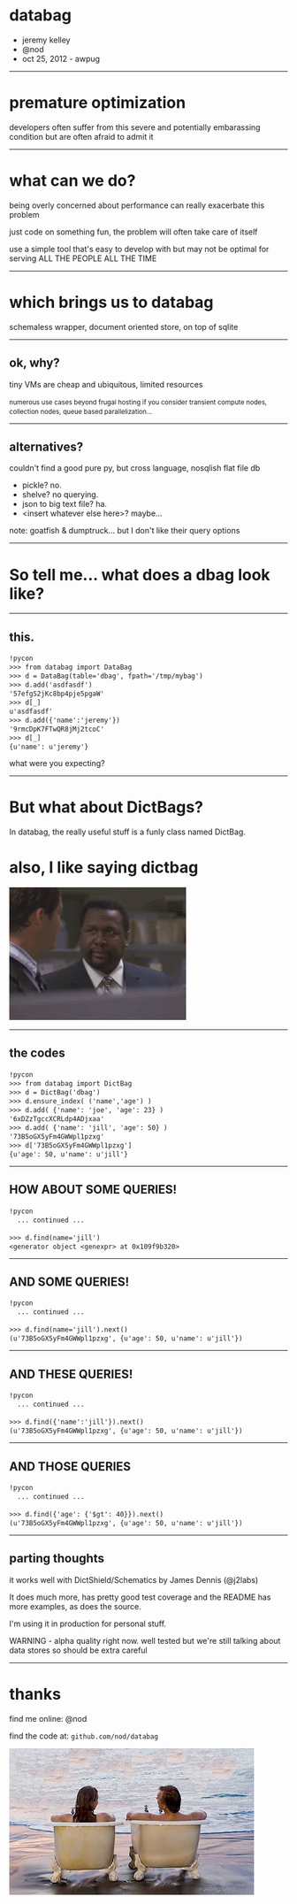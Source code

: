 
# databag

- jeremy kelley
- @nod
- oct 25, 2012 - awpug

---

# premature optimization

developers often suffer from this severe and potentially embarassing condition
but are often afraid to admit it

---

# what can we do?

being overly concerned about performance can really exacerbate this problem

just code on something fun, the problem will often take care of itself

use a simple tool that's easy to develop with but may not be optimal for
serving ALL THE PEOPLE ALL THE TIME

---

# which brings us to databag

schemaless wrapper, document oriented store, on top of sqlite

---

## ok, why?

tiny VMs are cheap and ubiquitous, limited resources

<small>
numerous use cases beyond frugal hosting if you consider transient compute
nodes, collection nodes, queue based parallelization...
</small>

---

## alternatives?

couldn't find a good pure py, but cross language, nosqlish flat file db

  - pickle?  no.
  - shelve? no querying.
  - json to big text file? ha.
  - &lt;insert whatever else here&gt;? maybe...

note: goatfish & dumptruck... but I don't like their query options

---

# So tell me... what does a dbag look like?

---

## this.

    !pycon
    >>> from databag import DataBag
    >>> d = DataBag(table='dbag', fpath='/tmp/mybag')
    >>> d.add('asdfasdf')
    '57efgS2jKc8bp4pje5pgaW'
    >>> d[_]
    u'asdfasdf'
    >>> d.add({'name':'jeremy'})
    '9rmcDpK7FTwQR8jMj2tcoC'
    >>> d[_]
    {u'name': u'jeremy'}

what were you expecting?

---

# But what about DictBags?

In databag, the really useful stuff is a funly class named DictBag.

# also, I like saying dictbag

![bunk](bunk.gif)

---

## the codes

    !pycon
    >>> from databag import DictBag
    >>> d = DictBag('dbag')
    >>> d.ensure_index( ('name','age') )
    >>> d.add( {'name': 'joe', 'age': 23} )
    '6xDZzTgccXCRLdp4ADjxaa'
    >>> d.add( {'name': 'jill', 'age': 50} )
    '73B5oGX5yFm4GWWpl1pzxg'
    >>> d['73B5oGX5yFm4GWWpl1pzxg']
    {u'age': 50, u'name': u'jill'}

---

## HOW ABOUT SOME QUERIES!

    !pycon
	  ... continued ...

    >>> d.find(name='jill')
    <generator object <genexpr> at 0x109f9b320>

---

## AND SOME QUERIES!

    !pycon
	  ... continued ...

    >>> d.find(name='jill').next()
    (u'73B5oGX5yFm4GWWpl1pzxg', {u'age': 50, u'name': u'jill'})

---

## AND THESE QUERIES!

    !pycon
	  ... continued ...

    >>> d.find({'name':'jill'}).next()
    (u'73B5oGX5yFm4GWWpl1pzxg', {u'age': 50, u'name': u'jill'})

---

## AND THOSE QUERIES

    !pycon
	  ... continued ...

    >>> d.find({'age': {'$gt': 40}}).next()
    (u'73B5oGX5yFm4GWWpl1pzxg', {u'age': 50, u'name': u'jill'})

---

## parting thoughts

it works well with DictShield/Schematics by James Dennis (@j2labs)

It does much more, has pretty good test coverage and the README has more
examples, as does the source.

I'm using it in production for personal stuff.

WARNING - alpha quality right now.  well tested but we're still talking about
data stores so should be extra careful

---

# thanks

find me online: @nod

find the code at: `github.com/nod/databag`

![bathtubs](bathtubs.jpg)

